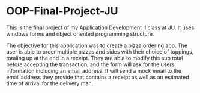 # OOP-Final-Project-JU
This is the final project of my Application Development II class at JU. It uses windows forms and object oriented programming structure.

The objective for this application was to create a pizza ordering app. The user is able to order multiple pizzas
and sides with their choice of toppings, totaling up at the end in a receipt. They are able to modify this sub total before
accepting the transaction, and the form will ask for the users information including an email address. It will send a mock
email to the email address they provide that contains a receipt as well as an estimated time of arrival for the delivery man.
